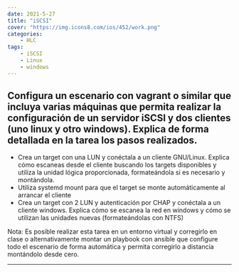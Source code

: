 ```yaml
---
date: 2021-5-27
title: "iSCSI"
cover: "https://img.icons8.com/ios/452/work.png"
categories: 
    - HLC
tags:
    - iSCSI
    - Linux
    - windows
---
```



## Configura un escenario con vagrant o similar que incluya varias máquinas que permita realizar la configuración de un servidor iSCSI y dos clientes (uno linux y otro windows). Explica de forma detallada en la tarea los pasos realizados.

* Crea un target con una LUN y conéctala a un cliente GNU/Linux. Explica cómo escaneas desde el cliente buscando los targets disponibles y utiliza la unidad lógica proporcionada, formateándola si es necesario y montándola.
* Utiliza systemd mount para que el target se monte automáticamente al arrancar el cliente
* Crea un target con 2 LUN y autenticación por CHAP y conéctala a un cliente windows. Explica cómo se escanea la red en windows y cómo se utilizan las unidades nuevas (formateándolas con NTFS)

Nota: Es posible realizar esta tarea en un entorno virtual y corregirlo en clase o alternativamente montar un playbook con ansible que configure todo el escenario de forma automática y permita corregirlo a distancia montándolo desde cero.

<hr>

